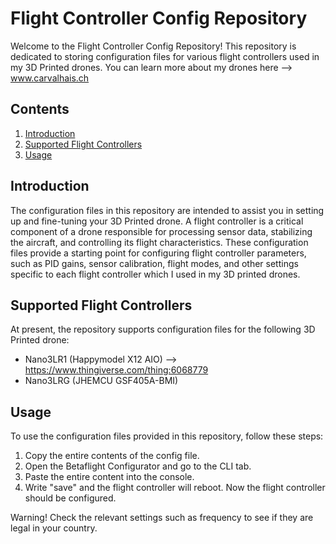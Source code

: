 # Flight Controller Config Repository

Welcome to the Flight Controller Config Repository! This repository is dedicated to storing configuration files for various flight controllers used in my 3D Printed drones. You can learn more about my drones here --> www.carvalhais.ch

## Contents

1. [Introduction](#introduction)
2. [Supported Flight Controllers](#supported-flight-controllers)
3. [Usage](#usage)

## Introduction

The configuration files in this repository are intended to assist you in setting up and fine-tuning your 3D Printed drone. A flight controller is a critical component of a drone responsible for processing sensor data, stabilizing the aircraft, and controlling its flight characteristics. These configuration files provide a starting point for configuring flight controller parameters, such as PID gains, sensor calibration, flight modes, and other settings specific to each flight controller which I used in my 3D printed drones.

## Supported Flight Controllers

At present, the repository supports configuration files for the following 3D Printed drone:

- Nano3LR1 (Happymodel X12 AIO) --> https://www.thingiverse.com/thing:6068779
- Nano3LRG (JHEMCU GSF405A-BMI)

## Usage

To use the configuration files provided in this repository, follow these steps:

1. Copy the entire contents of the config file.
2. Open the Betaflight Configurator and go to the CLI tab.
3. Paste the entire content into the console.
4. Write "save" and the flight controller will reboot. Now the flight controller should be configured.

Warning! Check the relevant settings such as frequency to see if they are legal in your country.
